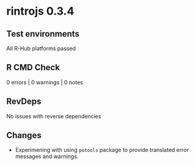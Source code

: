 # rintrojs 0.3.4

## Test environments

All R-Hub platforms passed

## R CMD Check

0 errors | 0 warnings | 0 notes

## RevDeps

No issues with reverse dependencies

## Changes

- Experimening with using `potools` package to provide translated error messages and warnings. 
